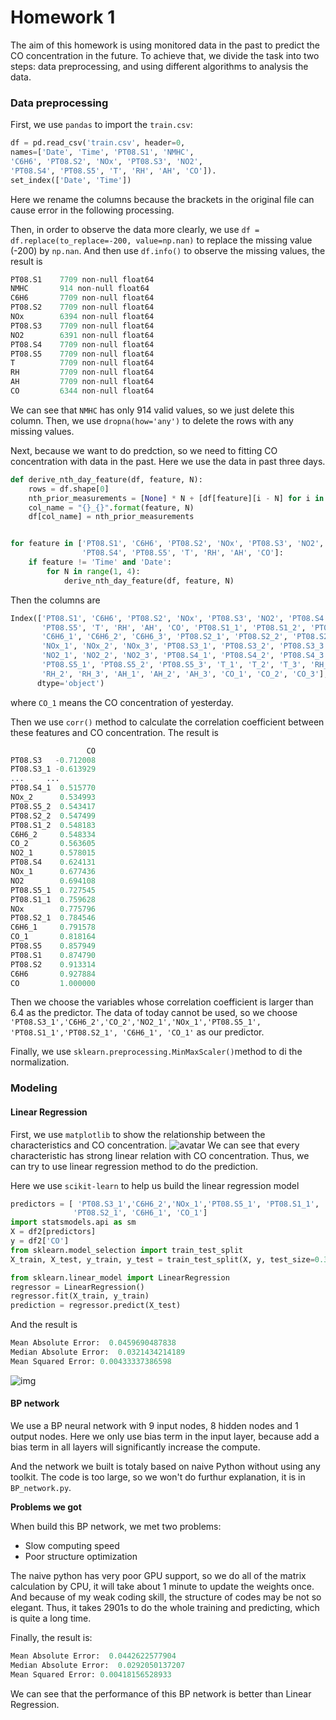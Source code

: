 # Homework 1
The aim of this homework is using monitored data in the past to predict the CO concentration in the future.
To achieve that, we divide the task into two steps: data preprocessing, and using different algorithms to analysis the data.
### Data preprocessing
First, we use `pandas` to import the `train.csv`:
```python
df = pd.read_csv('train.csv', header=0,
names=['Date', 'Time', 'PT08.S1', 'NMHC', 
'C6H6', 'PT08.S2', 'NOx', 'PT08.S3', 'NO2',
'PT08.S4', 'PT08.S5', 'T', 'RH', 'AH', 'CO']).
set_index(['Date', 'Time'])
```
Here we rename the columns because the brackets in the original file can cause error in the following processing. 

Then, in order to observe the data more clearly, we use `df = df.replace(to_replace=-200, value=np.nan)` to replace the missing value (-200) by `np.nan`. And then use `df.info()` to observe the missing values, the result is
```python
PT08.S1    7709 non-null float64
NMHC       914 non-null float64
C6H6       7709 non-null float64
PT08.S2    7709 non-null float64
NOx        6394 non-null float64
PT08.S3    7709 non-null float64
NO2        6391 non-null float64
PT08.S4    7709 non-null float64
PT08.S5    7709 non-null float64
T          7709 non-null float64
RH         7709 non-null float64
AH         7709 non-null float64
CO         6344 non-null float64
```
We can see that `NMHC` has only 914 valid values, so we just delete this column. Then, we use `dropna(how='any')`  to delete the rows with any missing values.

Next, because we want to do predction, so we need to fitting CO concentration with data in the past. Here we use the data in past three days.
```python
def derive_nth_day_feature(df, feature, N):
    rows = df.shape[0]
    nth_prior_measurements = [None] * N + [df[feature][i - N] for i in range(N, rows)]
    col_name = "{}_{}".format(feature, N)
    df[col_name] = nth_prior_measurements


for feature in ['PT08.S1', 'C6H6', 'PT08.S2', 'NOx', 'PT08.S3', 'NO2',
                'PT08.S4', 'PT08.S5', 'T', 'RH', 'AH', 'CO']:
    if feature != 'Time' and 'Date':
        for N in range(1, 4):
            derive_nth_day_feature(df, feature, N)
```
Then the columns are
```python
Index(['PT08.S1', 'C6H6', 'PT08.S2', 'NOx', 'PT08.S3', 'NO2', 'PT08.S4',
       'PT08.S5', 'T', 'RH', 'AH', 'CO', 'PT08.S1_1', 'PT08.S1_2', 'PT08.S1_3',
       'C6H6_1', 'C6H6_2', 'C6H6_3', 'PT08.S2_1', 'PT08.S2_2', 'PT08.S2_3',
       'NOx_1', 'NOx_2', 'NOx_3', 'PT08.S3_1', 'PT08.S3_2', 'PT08.S3_3',
       'NO2_1', 'NO2_2', 'NO2_3', 'PT08.S4_1', 'PT08.S4_2', 'PT08.S4_3',
       'PT08.S5_1', 'PT08.S5_2', 'PT08.S5_3', 'T_1', 'T_2', 'T_3', 'RH_1',
       'RH_2', 'RH_3', 'AH_1', 'AH_2', 'AH_3', 'CO_1', 'CO_2', 'CO_3'],
      dtype='object')
```
 where `CO_1` means the CO concentration of yesterday.
 
 Then we use `corr()` method to calculate the correlation coefficient between these features and CO concentration. The result is
```python
                 CO
PT08.S3   -0.712008
PT08.S3_1 -0.613929
...		...
PT08.S4_1  0.515770
NOx_2      0.534993
PT08.S5_2  0.543417
PT08.S2_2  0.547499
PT08.S1_2  0.548183
C6H6_2     0.548334
CO_2       0.563605
NO2_1      0.578015
PT08.S4    0.624131
NOx_1      0.677436
NO2        0.694108
PT08.S5_1  0.727545
PT08.S1_1  0.759628
NOx        0.775796
PT08.S2_1  0.784546
C6H6_1     0.791578
CO_1       0.818164
PT08.S5    0.857949
PT08.S1    0.874790
PT08.S2    0.913314
C6H6       0.927884
CO         1.000000
```
Then we choose the variables whose correlation coefficient is larger than 6.4 as the predictor. The data of today cannot be used, so we choose `'PT08.S3_1','C6H6_2','CO_2','NO2_1','NOx_1','PT08.S5_1', 'PT08.S1_1','PT08.S2_1', 'C6H6_1', 'CO_1'` as our predictor.

Finally, we use `sklearn.preprocessing.MinMaxScaler()`method to di the normalization.
### Modeling
#### Linear Regression
First, we use `matplotlib` to show the relationship between the characteristics and CO concentration.
![avatar](/home/cgscmm/learngit/ML-homework/Homework1-COprediction/data_visualization.png)
We can see that every characteristic has strong linear relation with CO concentration. Thus, we can try to use linear regression method to do the prediction.

Here we use `scikit-learn` to help us build the linear regression model
```python
predictors = [ 'PT08.S3_1','C6H6_2','NOx_1','PT08.S5_1', 'PT08.S1_1',
              'PT08.S2_1', 'C6H6_1', 'CO_1']
import statsmodels.api as sm
X = df2[predictors]
y = df2['CO']
from sklearn.model_selection import train_test_split
X_train, X_test, y_train, y_test = train_test_split(X, y, test_size=0.3, random_state=1)

from sklearn.linear_model import LinearRegression
regressor = LinearRegression()
regressor.fit(X_train, y_train)
prediction = regressor.predict(X_test)
```
And the result is 
```python
Mean Absolute Error:  0.0459690487838
Median Absolute Error:  0.0321434214189
Mean Squared Error: 0.00433337386598
```
![img](/home/cgscmm/learngit/ML-homework/Homework1-COprediction/figure1.jpg)

#### BP network
We use a BP neural network with 9 input nodes, 8 hidden nodes and 1 output nodes. Here we only use bias term in the input layer, because add a bias term in all layers will significantly increase the compute.

And the network we built is totaly based on naive Python without using any toolkit. The code is too large, so we won't do furthur explanation, it is in `BP_network.py`.

**Problems we got**

When build this BP network, we met two problems:

- Slow computing speed
- Poor structure optimization

The naive python has very poor GPU support, so we do all of the matrix calculation by CPU, it will take about 1 minute to update the weights once. And because of my weak coding skill, the structure of codes may be not so elegant. Thus, it takes 2901s to do the whole training and predicting, which is quite a long time.

Finally, the result is:
```python
Mean Absolute Error:  0.0442622577904
Median Absolute Error:  0.0292050137207
Mean Squared Error: 0.00418156528933
```
We can see that the performance of this BP network is better than Linear Regression.


